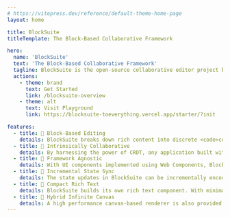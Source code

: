```yaml
---
# https://vitepress.dev/reference/default-theme-home-page
layout: home

title: BlockSuite
titleTemplate: The Block-Based Collaborative Framework

hero:
  name: 'BlockSuite'
  text: 'The Block-Based Collaborative Framework'
  tagline: BlockSuite is the open-source collaborative editor project behind AFFiNE.
  actions:
    - theme: brand
      text: Get Started
      link: /blocksuite-overview
    - theme: alt
      text: Visit Playground
      link: https://blocksuite-toeverything.vercel.app/starter/?init

features:
  - title: 📝 Block-Based Editing
    details: BlockSuite breaks down rich content into discrete <code>contenteditable</code> blocks, avoiding pitfalls using traditional monolithic rich text container.
  - title: 🧬 Intrinsically Collaborative
    details: By harnessing the power of CRDT, any application built with BlockSuite effortlessly supports real-time collaboration right from the start.
  - title: 🧩 Framework Agnostic
    details: With UI components implemented using Web Components, BlockSuite provides editors that can be easily embedded and eliminates the risk of vendor lock-in.
  - title: 🎯 Incremental State Sync
    details: The state updates in BlockSuite can be incrementally encoded as standardized binaries, enabling efficient data synchronization over various network protocols.
  - title: 📏 Compact Rich Text
    details: BlockSuite builds its own rich text component. With minimal responsibilities that benefits from the block-based architecture, this component is light, simple and reliable.
  - title: 🎨 Hybrid Infinite Canvas
    details: A high performance canvas-based renderer is also provided by BlockSuite, fulfilling needs for whiteboard functionalities.
---
```

